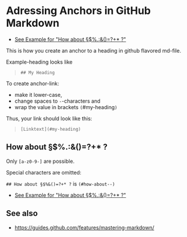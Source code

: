 # Adressing Anchors in GitHub Markdown
* [See Example for "How about §$%.:&()=?+* ?"](#how-about--)

This is how you create an anchor to a heading in github flavored md-file.

Example-heading looks like
> `## My Heading`

To create anchor-link:
* make it lower-case,
* change spaces to `-`-characters and 
* wrap the value in brackets `(`#my-heading`)`

Thus, your link should look like this:

> `[Linktext](#my-heading)`

## How about §$%.:&()=?+* ?
Only `[a-z0-9-]` are possible.

Special characters are omitted:

`## How about §$%&()=?+* ?` is `(#how-about--)`

* [See Example for "How about §$%.:&()=?+* ?"](#how-about--)


## See also
* https://guides.github.com/features/mastering-markdown/
